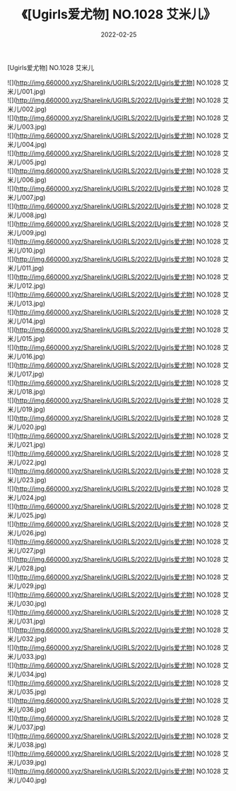 ﻿---
layout: post
title:  《[Ugirls爱尤物] NO.1028 艾米儿》
date:   2022-02-25
img: http://img.660000.xyz/Sharelink/UGIRLS/2022/[Ugirls爱尤物] NO.1028 艾米儿/000.jpg
categories: [美女, 清纯, 唯美]
---

[Ugirls爱尤物] NO.1028 艾米儿

 ![](http://img.660000.xyz/Sharelink/UGIRLS/2022/[Ugirls爱尤物] NO.1028 艾米儿/001.jpg) <br>![](http://img.660000.xyz/Sharelink/UGIRLS/2022/[Ugirls爱尤物] NO.1028 艾米儿/002.jpg) <br>![](http://img.660000.xyz/Sharelink/UGIRLS/2022/[Ugirls爱尤物] NO.1028 艾米儿/003.jpg) <br>![](http://img.660000.xyz/Sharelink/UGIRLS/2022/[Ugirls爱尤物] NO.1028 艾米儿/004.jpg) <br>![](http://img.660000.xyz/Sharelink/UGIRLS/2022/[Ugirls爱尤物] NO.1028 艾米儿/005.jpg) <br>![](http://img.660000.xyz/Sharelink/UGIRLS/2022/[Ugirls爱尤物] NO.1028 艾米儿/006.jpg) <br>![](http://img.660000.xyz/Sharelink/UGIRLS/2022/[Ugirls爱尤物] NO.1028 艾米儿/007.jpg) <br>![](http://img.660000.xyz/Sharelink/UGIRLS/2022/[Ugirls爱尤物] NO.1028 艾米儿/008.jpg) <br>![](http://img.660000.xyz/Sharelink/UGIRLS/2022/[Ugirls爱尤物] NO.1028 艾米儿/009.jpg) <br>![](http://img.660000.xyz/Sharelink/UGIRLS/2022/[Ugirls爱尤物] NO.1028 艾米儿/010.jpg) <br>![](http://img.660000.xyz/Sharelink/UGIRLS/2022/[Ugirls爱尤物] NO.1028 艾米儿/011.jpg) <br>![](http://img.660000.xyz/Sharelink/UGIRLS/2022/[Ugirls爱尤物] NO.1028 艾米儿/012.jpg) <br>![](http://img.660000.xyz/Sharelink/UGIRLS/2022/[Ugirls爱尤物] NO.1028 艾米儿/013.jpg) <br>![](http://img.660000.xyz/Sharelink/UGIRLS/2022/[Ugirls爱尤物] NO.1028 艾米儿/014.jpg) <br>![](http://img.660000.xyz/Sharelink/UGIRLS/2022/[Ugirls爱尤物] NO.1028 艾米儿/015.jpg) <br>![](http://img.660000.xyz/Sharelink/UGIRLS/2022/[Ugirls爱尤物] NO.1028 艾米儿/016.jpg) <br>![](http://img.660000.xyz/Sharelink/UGIRLS/2022/[Ugirls爱尤物] NO.1028 艾米儿/017.jpg) <br>![](http://img.660000.xyz/Sharelink/UGIRLS/2022/[Ugirls爱尤物] NO.1028 艾米儿/018.jpg) <br>![](http://img.660000.xyz/Sharelink/UGIRLS/2022/[Ugirls爱尤物] NO.1028 艾米儿/019.jpg) <br>![](http://img.660000.xyz/Sharelink/UGIRLS/2022/[Ugirls爱尤物] NO.1028 艾米儿/020.jpg) <br>![](http://img.660000.xyz/Sharelink/UGIRLS/2022/[Ugirls爱尤物] NO.1028 艾米儿/021.jpg) <br>![](http://img.660000.xyz/Sharelink/UGIRLS/2022/[Ugirls爱尤物] NO.1028 艾米儿/022.jpg) <br>![](http://img.660000.xyz/Sharelink/UGIRLS/2022/[Ugirls爱尤物] NO.1028 艾米儿/023.jpg) <br>![](http://img.660000.xyz/Sharelink/UGIRLS/2022/[Ugirls爱尤物] NO.1028 艾米儿/024.jpg) <br>![](http://img.660000.xyz/Sharelink/UGIRLS/2022/[Ugirls爱尤物] NO.1028 艾米儿/025.jpg) <br>![](http://img.660000.xyz/Sharelink/UGIRLS/2022/[Ugirls爱尤物] NO.1028 艾米儿/026.jpg) <br>![](http://img.660000.xyz/Sharelink/UGIRLS/2022/[Ugirls爱尤物] NO.1028 艾米儿/027.jpg) <br>![](http://img.660000.xyz/Sharelink/UGIRLS/2022/[Ugirls爱尤物] NO.1028 艾米儿/028.jpg) <br>![](http://img.660000.xyz/Sharelink/UGIRLS/2022/[Ugirls爱尤物] NO.1028 艾米儿/029.jpg) <br>![](http://img.660000.xyz/Sharelink/UGIRLS/2022/[Ugirls爱尤物] NO.1028 艾米儿/030.jpg) <br>![](http://img.660000.xyz/Sharelink/UGIRLS/2022/[Ugirls爱尤物] NO.1028 艾米儿/031.jpg) <br>![](http://img.660000.xyz/Sharelink/UGIRLS/2022/[Ugirls爱尤物] NO.1028 艾米儿/032.jpg) <br>![](http://img.660000.xyz/Sharelink/UGIRLS/2022/[Ugirls爱尤物] NO.1028 艾米儿/033.jpg) <br>![](http://img.660000.xyz/Sharelink/UGIRLS/2022/[Ugirls爱尤物] NO.1028 艾米儿/034.jpg) <br>![](http://img.660000.xyz/Sharelink/UGIRLS/2022/[Ugirls爱尤物] NO.1028 艾米儿/035.jpg) <br>![](http://img.660000.xyz/Sharelink/UGIRLS/2022/[Ugirls爱尤物] NO.1028 艾米儿/036.jpg) <br>![](http://img.660000.xyz/Sharelink/UGIRLS/2022/[Ugirls爱尤物] NO.1028 艾米儿/037.jpg) <br>![](http://img.660000.xyz/Sharelink/UGIRLS/2022/[Ugirls爱尤物] NO.1028 艾米儿/038.jpg) <br>![](http://img.660000.xyz/Sharelink/UGIRLS/2022/[Ugirls爱尤物] NO.1028 艾米儿/039.jpg) <br>![](http://img.660000.xyz/Sharelink/UGIRLS/2022/[Ugirls爱尤物] NO.1028 艾米儿/040.jpg) <br>
